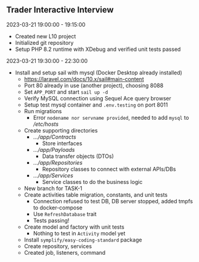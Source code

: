 ## Trader Interactive Interview

2023-03-21 19:00:00 - 19:15:00
  - Created new L10 project
  - Initialized git repository
  - Setup PHP 8.2 runtime with XDebug and verified unit tests passed

2023-03-21 19:30:00 - 22:30:00
  - Install and setup sail with mysql (Docker Desktop already installed)
    - https://laravel.com/docs/10.x/sail#main-content
    - Port 80 already in use (another project), choosing 8088
    - Set `APP_PORT` and start `sail up -d`
    - Verify MySQL connection using Sequel Ace query browser
    - Setup test mysql container and `.env.testing` on port 8011
    - Run migrations
      - Error `nodename nor servname provided`, needed to add `mysql` to _/etc/hosts_
    - Create supporting directories
      - _.../app/Contracts_
        - Store interfaces
      - _.../app/Payloads_
          - Data transfer objects (DTOs)
      - _.../app/Repositories_
          - Repository classes to connect with external APIs/DBs
      - _.../app/Services_
          - Service classes to do the business logic
    - New branch for TASK-1
    - Create activities table migration, constants, and unit tests
      - Connection refused to test DB, DB server stopped, added tmpfs to docker-compose
      - Use `RefreshDatabase` trait
      - Tests passing!
    - Create model and factory with unit tests
      - Nothing to test in `Activity` model yet
    - Install `symplify/easy-coding-standard` package
    - Create repository, services
    - Created job, listeners, command



